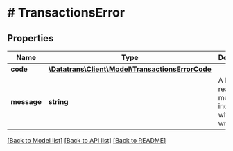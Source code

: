# # TransactionsError

## Properties

Name | Type | Description | Notes
------------ | ------------- | ------------- | -------------
**code** | [**\Datatrans\Client\Model\TransactionsErrorCode**](TransactionsErrorCode.md) |  | [optional]
**message** | **string** | A human readable message indicating what went wrong. | [optional]

[[Back to Model list]](../../README.md#models) [[Back to API list]](../../README.md#endpoints) [[Back to README]](../../README.md)

